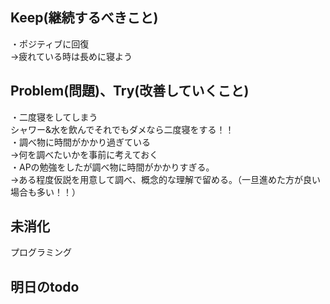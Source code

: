 ## Keep(継続するべきこと)
・ポジティブに回復  
→疲れている時は長めに寝よう  


## Problem(問題)、Try(改善していくこと)  
・二度寝をしてしまう  
シャワー&水を飲んでそれでもダメなら二度寝をする！！  
・調べ物に時間がかかり過ぎている  
→何を調べたいかを事前に考えておく  
・APの勉強をしたが調べ物に時間がかかりすぎる。  
→ある程度仮説を用意して調べ、概念的な理解で留める。（一旦進めた方が良い場合も多い！！）

## 未消化  
プログラミング  


## 明日のtodo  